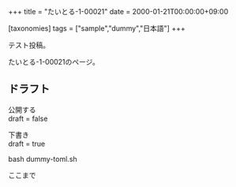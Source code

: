 +++
title = "たいとる-1-00021"
date = 2000-01-21T00:00:00+09:00

[taxonomies]
tags = ["sample","dummy","日本語"]
+++

テスト投稿。

たいとる-1-00021のページ。


## ドラフト

公開する  
draft = false

下書き  
draft = true

bash dummy-toml.sh

ここまで
